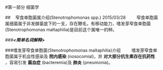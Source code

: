#第一部分 细菌学

##&nbsp;&nbsp;&nbsp;&nbsp;窄食单胞菌属介绍(Stenotrophomonas spp.) 2015/03/28
&nbsp;&nbsp;&nbsp;&nbsp;&nbsp;&nbsp;&nbsp;&nbsp;窄食单胞菌属细菌属于非发酵菌底下的一支，存在鞭毛，有移动能力，嗜发芽窄食单胞菌(Stenotrophomonas maltaphilia)是目前这个属唯一的种。

###___<简单名词解释>___

###嗜发芽窄食单胞菌(Stenotrophomonas maltaphilia)介绍
&nbsp;&nbsp;&nbsp;&nbsp;&nbsp;&nbsp;&nbsp;&nbsp;嗜发芽窄食单胞菌属于机会性感染及 __院内感染__ (nosocomial)，并 __对大部分抗生素存在抗药性__ ，容易引发 __菌血症__ (bacteremia)及 __肺炎__ (pneumonia)。